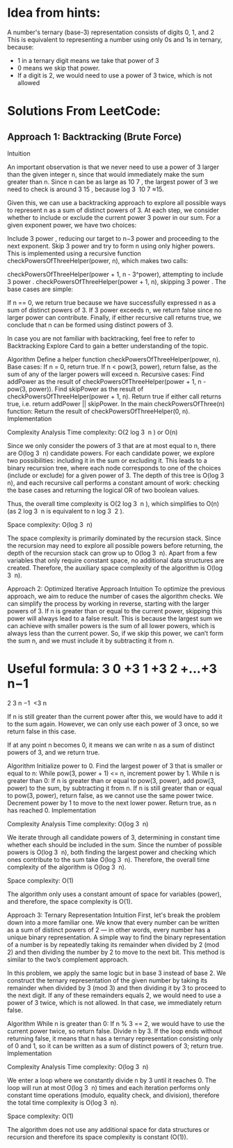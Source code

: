 # **Idea from hints**:

A number's ternary (base-3) representation consists of digits 0, 1, and 2
This is equivalent to representing a number using only 0s and 1s in ternary, because:

- 1 in a ternary digit means we take that power of 3
- 0 means we skip that power.
- If a digit is 2, we would need to use a power of 3 twice, which is not allowed

# **Solutions From LeetCode:**

## **Approach 1:** Backtracking (Brute Force)

Intuition 

An important observation is that we never need to use a power of 3 larger than the given integer n, since that would immediately make the sum greater than n. Since n can be as large as 10 
7
 , the largest power of 3 we need to check is around 3 
15
 , because log 
3
​
 10 
7
 ≈15.

Given this, we can use a backtracking approach to explore all possible ways to represent n as a sum of distinct powers of 3. At each step, we consider whether to include or exclude the current power 3 
power
  in our sum. For a given exponent power, we have two choices:

Include 3 
power
 , reducing our target to n−3 
power
  and proceeding to the next exponent.
Skip 3 
power
  and try to form n using only higher powers.
This is implemented using a recursive function checkPowersOfThreeHelper(power, n), which makes two calls:

checkPowersOfThreeHelper(power + 1, n - 3^power), attempting to include 3 
power
 .
checkPowersOfThreeHelper(power + 1, n), skipping 3 
power
 .
The base cases are simple:

If n == 0, we return true because we have successfully expressed n as a sum of distinct powers of 3.
If 3 
power
  exceeds n, we return false since no larger power can contribute.
Finally, if either recursive call returns true, we conclude that n can be formed using distinct powers of 3.

In case you are not familiar with backtracking, feel free to refer to Backtracking Explore Card to gain a better understanding of the topic.

Algorithm
Define a helper function checkPowersOfThreeHelper(power, n).
Base cases:
If n = 0, return true.
If n < pow(3, power), return false, as the sum of any of the larger powers will exceed n.
Recursive cases:
Find addPower as the result of checkPowersOfThreeHelper(power + 1, n - pow(3, power)).
Find skipPower as the result of checkPowersOfThreeHelper(power + 1, n).
Return true if either call returns true, i.e. return addPower || skipPower.
In the main checkPowersOfThree(n) function:
Return the result of checkPowersOfThreeHelper(0, n).
Implementation

Complexity Analysis
Time complexity: O(2 
log 
3
​
 n
 ) or O(n)

Since we only consider the powers of 3 that are at most equal to n, there are O(log 
3
​
 n) candidate powers. For each candidate power, we explore two possibilities: including it in the sum or excluding it. This leads to a binary recursion tree, where each node corresponds to one of the choices (include or exclude) for a given power of 3. The depth of this tree is O(log 
3
​
 n), and each recursive call performs a constant amount of work: checking the base cases and returning the logical OR of two boolean values.

Thus, the overall time complexity is O(2 
log 
3
​
 n
 ), which simplifies to O(n) (as 2 
log 
3
​
 n
  is equivalent to n 
log 
3
​
 2
 ).

Space complexity: O(log 
3
​
 n)

The space complexity is primarily dominated by the recursion stack. Since the recursion may need to explore all possible powers before returning, the depth of the recursion stack can grow up to O(log 
3
​
 n). Apart from a few variables that only require constant space, no additional data structures are created. Therefore, the auxiliary space complexity of the algorithm is O(log 
3
​
 n).

Approach 2: Optimized Iterative Approach
Intuition
To optimize the previous approach, we aim to reduce the number of cases the algorithm checks. We can simplify the process by working in reverse, starting with the larger powers of 3. If n is greater than or equal to the current power, skipping this power will always lead to a false result. This is because the largest sum we can achieve with smaller powers is the sum of all lower powers, which is always less than the current power. So, if we skip this power, we can’t form the sum n, and we must include it by subtracting it from n.

Useful formula: 3 
0
 +3 
1
 +3 
2
 +...+3 
n−1
 = 
2
3 
n
 −1
​
 <3 
n
 

If n is still greater than the current power after this, we would have to add it to the sum again. However, we can only use each power of 3 once, so we return false in this case.

If at any point n becomes 0, it means we can write n as a sum of distinct powers of 3, and we return true.

Algorithm
Initialize power to 0.
Find the largest power of 3 that is smaller or equal to n:
While pow(3, power + 1) <= n, increment power by 1.
While n is greater than 0:
If n is greater than or equal to pow(3, power), add pow(3, power) to the sum, by subtracting it from n.
If n is still greater than or equal to pow(3, power), return false, as we cannot use the same power twice.
Decrement power by 1 to move to the next lower power.
Return true, as n has reached 0.
Implementation

Complexity Analysis
Time complexity: O(log 
3
​
 n)

We iterate through all candidate powers of 3, determining in constant time whether each should be included in the sum. Since the number of possible powers is O(log 
3
​
 n), both finding the largest power and checking which ones contribute to the sum take O(log 
3
​
 n). Therefore, the overall time complexity of the algorithm is O(log 
3
​
 n).

Space complexity: O(1)

The algorithm only uses a constant amount of space for variables (power), and therefore, the space complexity is O(1).

Approach 3: Ternary Representation
Intuition
First, let's break the problem down into a more familiar one. We know that every number can be written as a sum of distinct powers of 2 — in other words, every number has a unique binary representation. A simple way to find the binary representation of a number is by repeatedly taking its remainder when divided by 2 (mod 2) and then dividing the number by 2 to move to the next bit. This method is similar to the two’s complement approach.

In this problem, we apply the same logic but in base 3 instead of base 2. We construct the ternary representation of the given number by taking its remainder when divided by 3 (mod 3) and then dividing it by 3 to proceed to the next digit. If any of these remainders equals 2, we would need to use a power of 3 twice, which is not allowed. In that case, we immediately return false.

Algorithm
While n is greater than 0:
If n % 3 == 2, we would have to use the current power twice, so return false.
Divide n by 3.
If the loop ends without returning false, it means that n has a ternary representation consisting only of 0 and 1, so it can be written as a sum of distinct powers of 3; return true.
Implementation

Complexity Analysis
Time complexity: O(log 
3
​
 n)

We enter a loop where we constantly divide n by 3 until it reaches 0. The loop will run at most O(log 
3
​
 n) times and each iteration performs only constant time operations (modulo, equality check, and division), therefore the total time complexity is O(log 
3
​
 n).

Space complexity: O(1)

The algorithm does not use any additional space for data structures or recursion and therefore its space complexity is constant (O(1)).